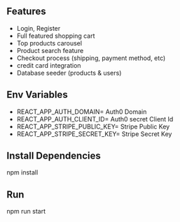 ## Features

- Login, Register
- Full featured shopping cart
- Top products carousel
- Product search feature
- Checkout process (shipping, payment method, etc)
- credit card integration
- Database seeder (products & users)

## Env Variables

- REACT_APP_AUTH_DOMAIN= Auth0 Domain
- REACT_APP_AUTH_CLIENT_ID= Auth0 secret Client Id
- REACT_APP_STRIPE_PUBLIC_KEY= Stripe Public Key
- REACT_APP_STRIPE_SECRET_KEY= Stripe Secret Key

## Install Dependencies

npm install

## Run

npm run start
